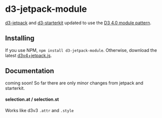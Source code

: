 # d3-jetpack-module

[d3-jetpack](https://github.com/gka/d3-jetpack) and [d3-starterkit](https://github.com/1wheel/d3-starterkit) updated to use the [D3 4.0 module pattern](https://bost.ocks.org/mike/d3-plugin/). 

## Installing

If you use NPM, `npm install d3-jetpack-module`. Otherwise, download the latest [d3v4+jetpack.js](https://raw.githubusercontent.com/1wheel/d3/jetpack/build/d3v4%2Bjetpack.js).

## Documentation

coming soon! So far there are only minor changes from jetpack and starterkit. 

#### selection.at / selection.st

Works like d3v3 `.attr` and `.style`


